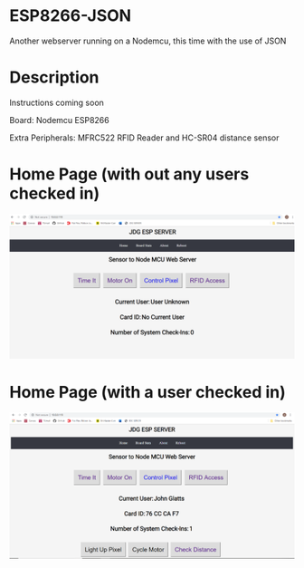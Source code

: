 # ESP8266-JSON
Another webserver running on a Nodemcu, this time with the use of JSON



# Description
Instructions coming soon


Board: Nodemcu ESP8266


Extra Peripherals: MFRC522 RFID Reader and HC-SR04 distance sensor








# Home Page (with out any users checked in)
![alt text](https://github.com/jglatts/ESP8266-JSON/blob/master/server-icons/home-page.png)









# Home Page (with a user checked in)
![alt text](https://github.com/jglatts/ESP8266-JSON/blob/master/server-icons/user-checked-in.png)
